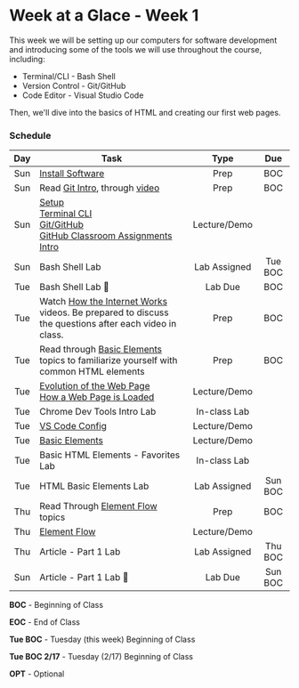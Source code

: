 # Week at a Glace - Week 1

This week we will be setting up our computers for software development and introducing some of the tools we will use throughout the course, including:
* Terminal/CLI - Bash Shell
* Version Control - Git/GitHub
* Code Editor - Visual Studio Code

Then, we'll dive into the basics of HTML and creating our first web pages.

### Schedule

Day | Task | Type | Due 
:-: | -------|:-:|:-:
Sun | [Install Software](https://github.com/hoc-courses/shared-resources/blob/main/software-installation.md) | Prep | BOC
Sun | Read [Git Intro](https://github.com/hoc-courses/shared-resources/blob/main/git-github-intro.md), through [video](https://www.youtube.com/watch?v=rbZf3lPMOYY&list=PLVYDhqbgYpYXbAL_Hps1Y--THRmaTFipj&index=9) | Prep | BOC
Sun | [Setup](https://github.com/hoc-courses/shared-resources/blob/main/software-installation.md)<br/>[Terminal CLI](https://github.com/hoc-courses/shared-resources/blob/main/terminal-cli-intro.md)<br/> [Git/GitHub](https://github.com/hoc-courses/shared-resources/blob/main/git-github-intro.md)<br/>  [GitHub Classroom Assignments Intro](https://github.com/hoc-courses/shared-resources/blob/main/github-classroom-intro.md) | Lecture/Demo | 
Sun | Bash Shell Lab | Lab Assigned | Tue BOC
Tue | Bash Shell Lab :red_circle: | Lab Due | BOC
Tue | Watch [How the Internet Works](https://chnn-anne.gitbook.io/html-css/how-the-web-works/dns-tcp-ip-http-html) videos. Be prepared to discuss the questions after each video in class. | Prep | BOC |
Tue | Read through [Basic Elements](https://chnn-anne.gitbook.io/html-css/html/basic-elements) topics to familiarize yourself with common HTML elements| Prep | BOC
Tue | [Evolution of the Web Page](https://chnn-anne.gitbook.io/html-css/how-the-web-works/evolution-of-the-web-page) <br/>[How a Web Page is Loaded](https://chnn-anne.gitbook.io/html-css/how-the-web-works/how-a-web-page-gets-loaded) | Lecture/Demo | 
Tue | Chrome Dev Tools Intro Lab | In-class Lab | 
Tue | [VS Code Config](https://github.com/hoc-courses/shared-resources/blob/main/vs-code-intro.md) | Lecture/Demo | 
Tue | [Basic Elements](https://chnn-anne.gitbook.io/html-css/html/basic-elements) | Lecture/Demo | 
Tue | Basic HTML Elements - Favorites Lab | In-class Lab | 
Tue | HTML Basic Elements Lab | Lab Assigned | Sun BOC
Thu | Read Through [Element Flow](https://chnn-anne.gitbook.io/html-css/html/element-flow) topics | Prep | BOC
Thu | [Element Flow](https://chnn-anne.gitbook.io/html-css/html/element-flow) | Lecture/Demo |
Thu | Article - Part 1 Lab | Lab Assigned | Thu BOC
Sun | Article - Part 1 Lab :red_circle: | Lab Due | Sun BOC





 **BOC** - Beginning of Class

 **EOC** - End of Class

 **Tue BOC** - Tuesday (this week) Beginning of Class

 **Tue BOC 2/17** - Tuesday (2/17) Beginning of Class
 
 **OPT** - Optional


